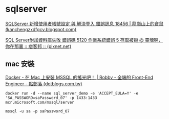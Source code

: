 # sqlserver
[SQLServer 新增使用者帳號設定 與 解決登入 錯誤訊息 18456 | 龍崗山上的倉鼠 (kanchengzxdfgcv.blogspot.com)](https://kanchengzxdfgcv.blogspot.com/2016/04/sqlserver-18456.html)


[SQL Server附加資料庫失敗 錯誤碼 5120 作業系統錯誤 5 存取被拒 @ 靈魂啊，你在那裏 :: 痞客邦 :: (pixnet.net)](https://rayblog.pixnet.net/blog/post/44153395)

## mac 安裝
[Docker - 在 Mac 上安裝 MSSQL 的搖光吧！ | Robby - 全端的 Front-End Engineer - 點部落 (dotblogs.com.tw)](https://dotblogs.com.tw/explooosion/2018/11/10/212333)
```ad-note
docker run -d --name sql_server_demo -e 'ACCEPT_EULA=Y' -e 'SA_PASSWORD=saPassword_07' -p 1433:1433 mcr.microsoft.com/mssql/server

mssql -u sa -p saPassword_07
```
